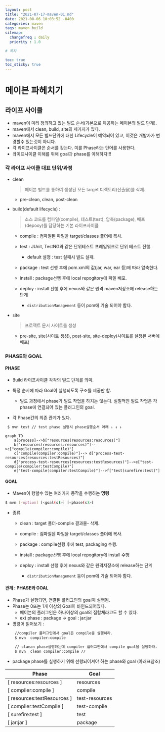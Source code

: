 ```yaml
---
layout: post
title: "2021-07-17-maven-01.md"
date: 2021-08-06 10:03:52 -0400 
categories: maven
tags: maven build
sitemap:
  changefreq : daily
  priority : 1.0

# 목차

toc: true  
toc_sticky: true
---
```


# 메이븐 파헤치기
## 라이프 사이클
- maven이 미리 정의하고 있는 빌드 순서(기본으로 제공하는 메이븐의 빌드 단계).
- maven에서 clean, build, site의 세가지가 있다.
- maven에서 모든 빌드단위에 대한 Lifecycle이 예약되어 있고, 이것은 개발자가 변경할수 있는것이 아니다.
- 각 라이프사이클은 순서를 갖는다. 이를 Phase라는 단어를 사용한다.
- 라이프사이클 이해를 위해 goal과 phase를 이해하자!!!
### 각 라이프 사이클 대표 단위/과정
- clean

  > 메이븐 빌드를 통하여 생성된 모든 target 디렉토리(산출물)를 삭제.

    - pre-clean, clean, post-clean

- build(default lifecycle) :

  > 소스 코드를 컴파일(compile), 테스트(test), 압축(package), 배포(depooy)를 담당하는 기본 라이프사이클

    - compile :  컴파일된 파일을 target/classes 폴더에 복사.
    - test : JUnit, TestNG와 같은 단위테스트 프레임워크로 단위 테스트 진행.
        - default 설정 : test 실패시 빌드 실패.
    - package : test 선행 후에 pom.xml의 <packaging /> 값(jar, war, ear 등)에 따라 압축한다.
    - install : package선행 후에 local repogitory에 파일 배포.
    - deploy : install 선행 후에 nexus와 같은 원격 maven저장소에 release하는 단계

        - `distributionManagement` 등이 pom에 기술 되어야 함다.

- site

  > 프로젝트 문서 사이트를 생성

    - pre-site, site(사이트 생성), post-site, site-deploy(사이트를 설정된 서버에 배포)
### PHASE와 GOAL
#### PHASE
- Build 라이프사이클 각각의 빌드 단계를 의미.

- 특정 순서에 따라 Goal이 실행되도록 구조를 제공만 함.

    - 빌드 과정에서 phase가 빌드 작업을 하지는 않는다. 실질적인 빌드 작업은 각 phase에 연결되어 있는 플러그인의 goal.

- 각 Phase간의 의존 관계가 있다.
```bash
 $ mvn test // test phase 실행시 phase실행순서 아래 ↓ ↓ ↓ 
```

  ```mermaid
  graph TD
      a[process]-->b["resources(resources:resources)"]
      b["resources(resources:resources)"]-->c["compile(compiler:compile)"]
      c["compile(compiler:compile)"]--> d["process-test-resources(resources:testResources)"]
      d["process-test-resources(resources:testResources)"]-->e["test-compile(compiler:testCompile)"]
      e["test-compile(compiler:testCompile)"]-->f["test(surefire:test)"]
  ```


#### GOAL

- Maven이 행할수 있는 여러가지 동작을 수행하는 **명령**

 ```bash
 $ mvn [-option] [<goal(s)>] [<phase(s)>]
 ```

- 종류

    - clean : target 폴더-complie 결과물- 삭제.

    - compile :  컴파일된 파일을 target/classes 폴더에 복사.

    - package : compile선행 후에 test, packaging 수행.

    - install : package선행 후에 local repogitory에 install 수행

    - deploy : install 선행 후에 nexus와 같은 원격저장소에 release하는 단계

        - `distributionManagement` 등이 pom에 기술 되어야 함다.
#### 관계 : PHASE와 GOAL
- Phase가 실행되면, 연결된 플러그인의 goal이 실행됨.
- Phase는 0또는 1개 이상의 Goal이 바인드되어있다.
    - 메이븐의 플러그인은 하나이상의 goal의 집합체라고도 할 수 있다.
    - ex) phase : package → goal : jar:jar
- 명령어 읽어보기 :
    ```bash
     //compiler 플러그인에서 goal은 compile을 실행하라.
     $ mvn  compiler:compile 
    
     // claean phase실행하는데 compiler 플러그인에서 compile goal을 실행하라.
     $ mvn  clean compiler:compile // 
    ```
- package phase를 실행하기 위해 선행되어져야 하는 phase와 goal (아래표참조)

| Phase                        | Goal           |
| ---------------------------- | -------------- |
| [  resources:resources ]     | resources      |
| [  compiler:compile ]        | compile        |
| [  resources:testResources ] | test-resources |
| [  compiler:testCompile ]    | test-compile   |
| [  surefire:test ]           | test           |
| [ jar:jar ]                  | package        |

